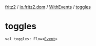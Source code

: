 [fritz2](../../index.md) / [io.fritz2.dom](../index.md) / [WithEvents](index.md) / [toggles](./toggles.md)

# toggles

`val toggles: Flow<`[`Event`](https://kotlinlang.org/api/latest/jvm/stdlib/org.w3c.dom.events/-event/index.html)`>`